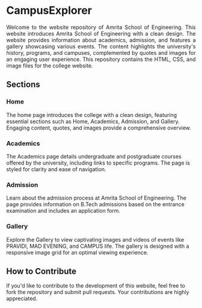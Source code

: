 # CampusExplorer

 <div align="justify"> Welcome to the website repository of Amrita School of Engineering.  This website introduces Amrita School of Engineering with a clean design. The website provides information about academics, admission, and features a gallery showcasing various events. The content highlights the university's history, programs, and campuses, complemented by quotes and images for an engaging user experience.  This repository contains the HTML, CSS, and image files for the college website. </div>

## Sections
### Home
The home page introduces the college with a clean design, featuring essential sections such as Home, Academics, Admission, and Gallery. Engaging content, quotes, and images provide a comprehensive overview.

### Academics
The Academics page details undergraduate and postgraduate courses offered by the university, including links to specific programs. The page is styled for clarity and ease of navigation.

### Admission
Learn about the admission process at Amrita School of Engineering. The page provides information on B.Tech admissions based on the entrance examination and includes an application form.

### Gallery
Explore the Gallery to view captivating images and videos of events like PRAVIDI, MAD EVENING, and CAMPUS life. The gallery is designed with a responsive image grid for an optimal viewing experience.

## How to Contribute
If you'd like to contribute to the development of this website, feel free to fork the repository and submit pull requests. Your contributions are highly appreciated.
